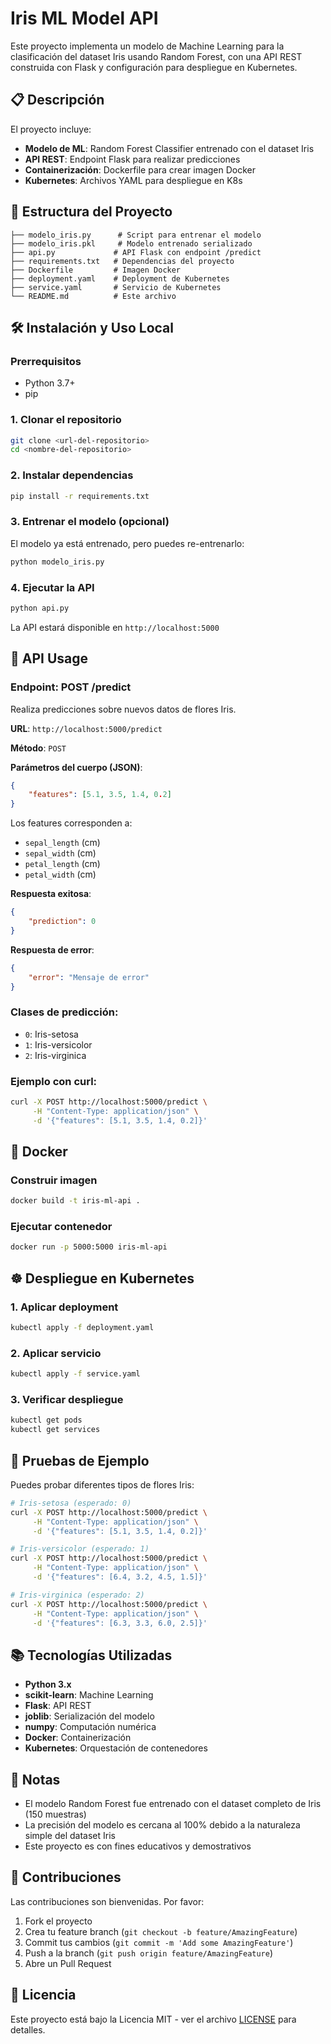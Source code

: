 # Iris ML Model API

Este proyecto implementa un modelo de Machine Learning para la clasificación del dataset Iris usando Random Forest, con una API REST construida con Flask y configuración para despliegue en Kubernetes.

## 📋 Descripción

El proyecto incluye:
- **Modelo de ML**: Random Forest Classifier entrenado con el dataset Iris
- **API REST**: Endpoint Flask para realizar predicciones
- **Containerización**: Dockerfile para crear imagen Docker
- **Kubernetes**: Archivos YAML para despliegue en K8s

## 🚀 Estructura del Proyecto

```
├── modelo_iris.py      # Script para entrenar el modelo
├── modelo_iris.pkl     # Modelo entrenado serializado
├── api.py             # API Flask con endpoint /predict
├── requirements.txt   # Dependencias del proyecto
├── Dockerfile         # Imagen Docker
├── deployment.yaml    # Deployment de Kubernetes
├── service.yaml       # Servicio de Kubernetes
└── README.md          # Este archivo
```

## 🛠️ Instalación y Uso Local

### Prerrequisitos
- Python 3.7+
- pip

### 1. Clonar el repositorio
```bash
git clone <url-del-repositorio>
cd <nombre-del-repositorio>
```

### 2. Instalar dependencias
```bash
pip install -r requirements.txt
```

### 3. Entrenar el modelo (opcional)
El modelo ya está entrenado, pero puedes re-entrenarlo:
```bash
python modelo_iris.py
```

### 4. Ejecutar la API
```bash
python api.py
```

La API estará disponible en `http://localhost:5000`

## 📡 API Usage

### Endpoint: POST /predict

Realiza predicciones sobre nuevos datos de flores Iris.

**URL**: `http://localhost:5000/predict`

**Método**: `POST`

**Parámetros del cuerpo (JSON)**:
```json
{
    "features": [5.1, 3.5, 1.4, 0.2]
}
```

Los features corresponden a:
- `sepal_length` (cm)
- `sepal_width` (cm) 
- `petal_length` (cm)
- `petal_width` (cm)

**Respuesta exitosa**:
```json
{
    "prediction": 0
}
```

**Respuesta de error**:
```json
{
    "error": "Mensaje de error"
}
```

### Clases de predicción:
- `0`: Iris-setosa
- `1`: Iris-versicolor  
- `2`: Iris-virginica

### Ejemplo con curl:
```bash
curl -X POST http://localhost:5000/predict \
     -H "Content-Type: application/json" \
     -d '{"features": [5.1, 3.5, 1.4, 0.2]}'
```

## 🐳 Docker

### Construir imagen
```bash
docker build -t iris-ml-api .
```

### Ejecutar contenedor
```bash
docker run -p 5000:5000 iris-ml-api
```

## ☸️ Despliegue en Kubernetes

### 1. Aplicar deployment
```bash
kubectl apply -f deployment.yaml
```

### 2. Aplicar servicio
```bash
kubectl apply -f service.yaml
```

### 3. Verificar despliegue
```bash
kubectl get pods
kubectl get services
```

## 🧪 Pruebas de Ejemplo

Puedes probar diferentes tipos de flores Iris:

```bash
# Iris-setosa (esperado: 0)
curl -X POST http://localhost:5000/predict \
     -H "Content-Type: application/json" \
     -d '{"features": [5.1, 3.5, 1.4, 0.2]}'

# Iris-versicolor (esperado: 1) 
curl -X POST http://localhost:5000/predict \
     -H "Content-Type: application/json" \
     -d '{"features": [6.4, 3.2, 4.5, 1.5]}'

# Iris-virginica (esperado: 2)
curl -X POST http://localhost:5000/predict \
     -H "Content-Type: application/json" \
     -d '{"features": [6.3, 3.3, 6.0, 2.5]}'
```

## 📚 Tecnologías Utilizadas

- **Python 3.x**
- **scikit-learn**: Machine Learning
- **Flask**: API REST
- **joblib**: Serialización del modelo
- **numpy**: Computación numérica
- **Docker**: Containerización
- **Kubernetes**: Orquestación de contenedores

## 📝 Notas

- El modelo Random Forest fue entrenado con el dataset completo de Iris (150 muestras)
- La precisión del modelo es cercana al 100% debido a la naturaleza simple del dataset Iris
- Este proyecto es con fines educativos y demostrativos

## 🤝 Contribuciones

Las contribuciones son bienvenidas. Por favor:

1. Fork el proyecto
2. Crea tu feature branch (`git checkout -b feature/AmazingFeature`)
3. Commit tus cambios (`git commit -m 'Add some AmazingFeature'`)
4. Push a la branch (`git push origin feature/AmazingFeature`)
5. Abre un Pull Request

## 📄 Licencia

Este proyecto está bajo la Licencia MIT - ver el archivo [LICENSE](LICENSE) para detalles.